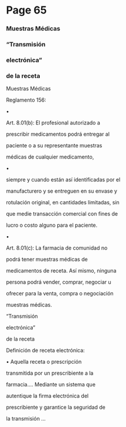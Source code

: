 # Page 65

### Muestras Médicas

### “Transmisión

### electrónica”

### de la receta

Muestras Médicas

Reglamento 156:

•

Art. 8.01(b): El profesional autorizado a

prescribir medicamentos podrá entregar al

paciente o a su representante muestras

médicas de cualquier medicamento,

•

siempre y cuando están así identificadas por el

manufacturero y se entreguen en su envase y

rotulación original, en cantidades limitadas, sin

que medie transacción comercial con fines de

lucro o costo alguno para el paciente.

•

Art. 8.01(c): La farmacia de comunidad no

podrá tener muestras médicas de

medicamentos de receta.  Así mismo, ninguna

persona podrá vender, comprar, negociar u

ofrecer para la venta, compra o negociación

muestras médicas.

“Transmisión

electrónica”

de la receta

Definición de receta electrónica:

• Aquella receta o prescripción

transmitida por un prescribiente a la

farmacia…. Mediante un sistema que

autentique la firma electrónica del

prescribiente y garantice la seguridad de

la transmisión …

